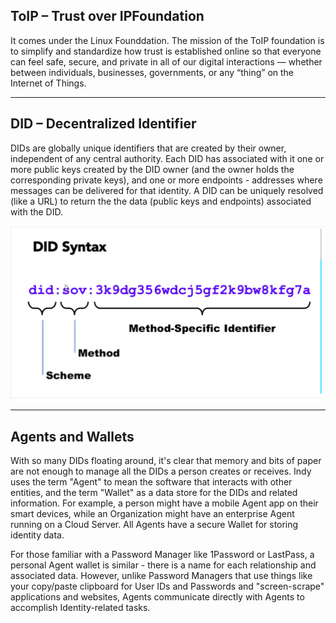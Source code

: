 ## ToIP – Trust over IP​ Foundation

It comes under the Linux Founddation. The mission of the ToIP foundation is to simplify and standardize how trust is established online so that everyone can feel safe, 
secure, and private in all of our digital interactions — whether between individuals, businesses, governments, or any “thing” on the Internet of Things.
***

## DID – Decentralized Identifier

DIDs are globally unique identifiers that are created by their owner, independent of any central authority. Each DID has associated with it one or more public keys created 
by the DID owner (and the owner holds the corresponding private keys), and one or more endpoints - addresses where messages can be delivered for that identity. A DID can 
be uniquely resolved (like a URL) to return the the data (public keys and endpoints) associated with the DID. 

![example for did](images/Screenshot%20from%202020-11-05%2014-57-11.png)
***

## Agents and Wallets

With so many DIDs floating around, it's clear that memory and bits of paper are not enough to manage all the DIDs a person creates or receives. Indy uses the term "Agent" 
to mean the software that interacts with other entities, and the term "Wallet" as a data store for the DIDs and related information. For example, a person might have a 
mobile Agent app on their smart devices, while an Organization might have an enterprise Agent running on a Cloud Server. All Agents have a secure Wallet for storing 
identity data.

For those familiar with a Password Manager like 1Password or LastPass, a personal Agent wallet is similar - there is a name for each relationship and associated data. 
However, unlike Password Managers that use things like your copy/paste clipboard for User IDs and Passwords and "screen-scrape" applications and websites, Agents 
communicate directly with Agents to accomplish Identity-related tasks.









